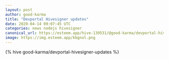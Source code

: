 ```yaml
---
layout: post
author: good-karma
title: "Devportal Hivesigner updates"
date: 2020-04-14 09:07:45 UTC
categories: news nodejs hivesigner
canonical_url: https://esteem.app/hive-139531/@good-karma/devportal-hivesigner-updates
image: https://img.esteem.app/kbgnol.png
---
```

{% hive good-karma/devportal-hivesigner-updates %}
